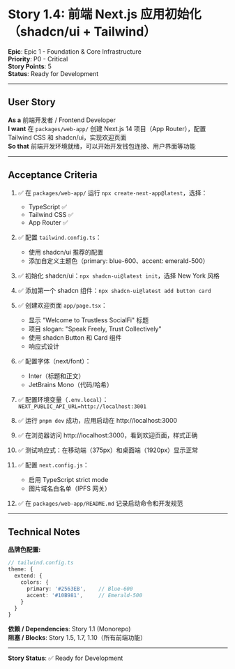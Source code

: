 # Story 1.4: 前端 Next.js 应用初始化（shadcn/ui + Tailwind）

**Epic**: Epic 1 - Foundation & Core Infrastructure  
**Priority**: P0 - Critical  
**Story Points**: 5  
**Status**: Ready for Development

---

## User Story

**As a** 前端开发者 / Frontend Developer  
**I want** 在 `packages/web-app/` 创建 Next.js 14 项目（App Router），配置 Tailwind CSS 和 shadcn/ui，实现欢迎页面  
**So that** 前端开发环境就绪，可以开始开发钱包连接、用户界面等功能

---

## Acceptance Criteria

1. ✅ 在 `packages/web-app/` 运行 `npx create-next-app@latest`，选择：
   - TypeScript ✅
   - Tailwind CSS ✅
   - App Router ✅

2. ✅ 配置 `tailwind.config.ts`：
   - 使用 shadcn/ui 推荐的配置
   - 添加自定义主题色（primary: blue-600、accent: emerald-500）

3. ✅ 初始化 shadcn/ui：`npx shadcn-ui@latest init`，选择 New York 风格

4. ✅ 添加第一个 shadcn 组件：`npx shadcn-ui@latest add button card`

5. ✅ 创建欢迎页面 `app/page.tsx`：
   - 显示 "Welcome to Trustless SocialFi" 标题
   - 项目 slogan: "Speak Freely, Trust Collectively"
   - 使用 shadcn Button 和 Card 组件
   - 响应式设计

6. ✅ 配置字体（next/font）：
   - Inter（标题和正文）
   - JetBrains Mono（代码/哈希）

7. ✅ 配置环境变量（`.env.local`）：`NEXT_PUBLIC_API_URL=http://localhost:3001`

8. ✅ 运行 `pnpm dev` 成功，应用启动在 http://localhost:3000

9. ✅ 在浏览器访问 http://localhost:3000，看到欢迎页面，样式正确

10. ✅ 测试响应式：在移动端（375px）和桌面端（1920px）显示正常

11. ✅ 配置 `next.config.js`：
    - 启用 TypeScript strict mode
    - 图片域名白名单（IPFS 网关）

12. ✅ 在 `packages/web-app/README.md` 记录启动命令和开发规范

---

## Technical Notes

**品牌色配置:**

```typescript
// tailwind.config.ts
theme: {
  extend: {
    colors: {
      primary: '#2563EB',    // Blue-600
      accent: '#10B981',     // Emerald-500
    }
  }
}
```

**依赖 / Dependencies**: Story 1.1 (Monorepo)  
**阻塞 / Blocks**: Story 1.5, 1.7, 1.10（所有前端功能）

---

**Story Status**: ✅ Ready for Development
